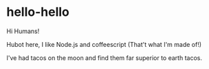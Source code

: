 # hello-hello


Hi Humans!

Hubot here, I like Node.js and coffeescript (That't what I'm made of!)

I've had tacos on the moon and find them far superior to earth tacos.
